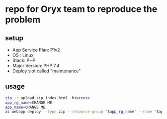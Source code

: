 # repo for Oryx team to reproduce the problem

## setup

- App Service Plan: P1v2
- OS : Linux
- Stack: PHP
- Major Version: PHP 7.4
- Deploy slot called "maintenance"

## usage

```sh
zip -r upload.zip index.html .htaccess
app_rg_name=CHANGE ME
app_name=CHANGE ME
az webapp deploy --type zip --resource-group "$app_rg_name" --name "$app_name" --slot maintenance --src-path upload.zip
```

